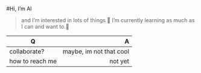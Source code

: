 #Hi, I’m Al
> and I’m interested in lots of things
🌱 I’m currently learning as much as I can and want to.🌱

| Q  | A |
| ------------- |-------------:|
| collaborate? | maybe, im not that cool |
| how to reach me | not yet |

<!---
Al-picklepie/Al-picklepie is a ✨ special ✨ repository because its `README.md` (this file) appears on your GitHub profile.
You can click the Preview link to take a look at your changes.
--->
